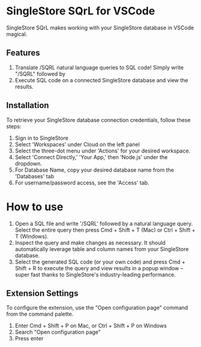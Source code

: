 # SingleStore SQrL for VSCode

SingleStore SQrL makes working with your SingleStore database in VSCode magical. 

## Features

1. Translate /SQRL natural language queries to SQL code! Simply write "/SQRL" followed by 
2. Execute SQL code on a connected SingleStore database and view the results.

## Installation

To retrieve your SingleStore database connection credentials, follow these steps:

1. Sign in to SingleStore
2. Select 'Workspaces' under Cloud on the left panel
3. Select the three-dot menu under 'Actions' for your desired workspace.
4. Select 'Connect Directly,' 'Your App,' then 'Node.js' under the dropdown.
5. For Database Name, copy your desired database name from the 'Databases' tab
6. For username/password access, see the 'Access' tab.

# How to use

1. Open a SQL file and write '/SQRL' followed by a natural language query. Select the entire query then press Cmd + Shift + T (Mac) or Ctrl + Shift + T (Windows).
2. Inspect the query and make changes as necessary. It should automatically leverage table and column names from your SingleStore database.
3. Select the generated SQL code (or your own code) and press Cmd + Shift + R to execute the query and view results in a popup window – super fast thanks to SingleStore's industry-leading performance.

## Extension Settings

To configure the extension, use the "Open configuration page" command from the command palette.

1. Enter Cmd + Shift + P on Mac, or Ctrl + Shift + P on Windows
2. Search "Open configuration page"
3. Press enter
